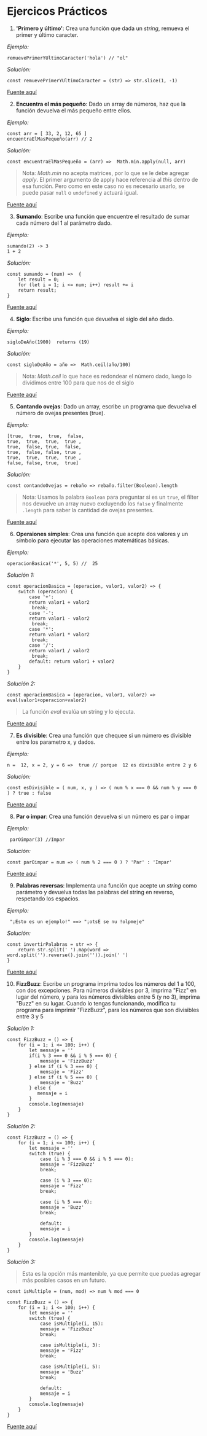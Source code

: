 # Ejercicos Prácticos

1. **'Primero y último'**: Crea una función que dada un _string_, remueva el primer y último caracter.

_Ejemplo:_

    remuevePrimerYUltimoCaracter('hola') // "ol"

_Solución:_

    const remuevePrimerYUltimoCaracter = (str) => str.slice(1, -1)

[Fuente aquí](https://www.codewars.com/kata/56bc28ad5bdaeb48760009b0)

2. **Encuentra el más pequeño**: Dado un array de números, haz que la función devuelva el más pequeño entre ellos.

_Ejemplo:_

    const arr = [ 33, 2, 12, 65 ]
    encuentraElMasPequeño(arr) // 2

_Solución:_

    const encuentraElMasPequeño = (arr) =>  Math.min.apply(null, arr)

> Nota: _Math.min_ no acepta matrices, por lo que se le debe agregar _apply_. El primer argumento de apply hace referencia al _this_ dentro de esa función. Pero como en este caso no es necesario usarlo, se puede pasar `null` o `undefined` y actuará igual.

[Fuente aquí](https://www.codewars.com/kata/55a2d7ebe362935a210000b2)

3. **Sumando**: Escribe una función que encuentre el resultado de sumar cada número del 1 al parámetro dado.

_Ejemplo:_

    sumando(2) -> 3
    1 + 2

_Solución:_

    const sumando = (num) =>  {
        let result = 0;
        for (let i = 1; i <= num; i++) result += i
        return result;
    }

[Fuente aquí](https://www.codewars.com/kata/55d24f55d7dd296eb9000030)

4. **Siglo**: Escribe una función que devuelva el siglo del año dado.

_Ejemplo:_

    sigloDeAño(1900)  returns (19)

_Solución:_

    const sigloDeAño = año =>  Math.ceil(año/100)

> Nota: _Math.ceil_ lo que hace es redondear el número dado, luego lo dividimos entre 100 para que nos de el siglo

[Fuente aquí](https://www.codewars.com/kata/5a3fe3dde1ce0e8ed6000097)

5. **Contando ovejas**: Dado un array, escribe un programa que devuelva el número de ovejas presentes (true).

_Ejemplo:_

    [true,  true,  true,  false,
    true,  true,  true,  true ,
    true,  false, true,  false,
    true,  false, false, true ,
    true,  true,  true,  true ,
    false, false, true,  true]

_Solución:_

    const contandoOvejas = rebaño => rebaño.filter(Boolean).length

> Nota: Usamos la palabra `Boolean` para preguntar si es un `true`, el filter nos devuelve un array nuevo excluyendo los `false` y finalmente `.length` para saber la cantidad de ovejas presentes.

[Fuente aquí](https://www.codewars.com/kata/54edbc7200b811e956000556)

6. **Operaiones simples**: Crea una función que acepte dos valores y un símbolo para ejecutar las operaciones matemáticas básicas.

_Ejemplo:_

    operacionBasica('*', 5, 5) //  25

_Solución 1:_

    const operacionBasica = (operacion, valor1, valor2) => {
        switch (operacion) {
            case '+':
            return valor1 + valor2
             break;
            case '-':
            return valor1 - valor2
             break;
            case '*':
            return valor1 * valor2
             break;
            case '/':
            return valor1 / valor2
             break;
            default: return valor1 + valor2
        }
    }

_Solución 2:_

    const operacionBasica = (operacion, valor1, valor2) => eval(valor1+operacion+valor2)

> La función _eval_ evalúa un string y lo ejecuta.

[Fuente aquí](https://www.codewars.com/kata/57356c55867b9b7a60000bd7)

7. **Es divisible**: Crea una función que chequee si un número es divisible entre los parametro x, y dados.

_Ejemplo:_

    n =  12, x = 2, y = 6 =>  true // porque  12 es divisible entre 2 y 6

_Solución:_

    const esDivisible = ( num, x, y ) => ( num % x === 0 && num % y === 0 ) ? true : false

[Fuente aquí](https://www.codewars.com/kata/5545f109004975ea66000086)

8. **Par o impar**: Crea una función devuelva si un número es par o impar

_Ejemplo:_

     parOimpar(3) //Impar

_Solución:_

    const parOimpar = num => ( num % 2 === 0 ) ? 'Par' : 'Impar'

[Fuente aquí](https://www.codewars.com/kata/53da3dbb4a5168369a0000fe)

9. **Palabras reversas**: Implementa una función que acepte un _string_ como parámetro y devuelva todas las palabras del string en reverso, respetando los espacios.

_Ejemplo:_

     "¡Esto es un ejemplo!" ==> "¡otsE se nu !olpmeje"

_Solución:_

    const invertirPalabras = str => {
        return str.split(' ').map(word => word.split('').reverse().join('')).join(' ')
    }

[Fuente aquí](https://www.codewars.com/kata/5259b20d6021e9e14c0010d4)

10. **FizzBuzz**: Escribe un programa imprima todos los números del 1 a 100, con dos excepciones. Para números divisibles por 3, imprima "Fizz" en lugar del número, y para los números divisibles entre 5 (y no 3), imprima "Buzz" en su lugar. Cuando lo tengas funcionando, modifica tu programa para imprimir "FizzBuzz", para los números que son divisibles entre 3 y 5

_Solución 1:_

    const FizzBuzz = () => {
        for (i = 1; i <= 100; i++) {
            let mensaje = ''
            if(i % 3 === 0 && i % 5 === 0) {
                mensaje = 'FizzBuzz'
            } else if (i % 3 === 0) {
                mensaje = 'Fizz'
            } else if (i % 5 === 0) {
                mensaje = 'Buzz'
            } else {
               mensaje = i
            }
            console.log(mensaje)
        }
    }

_Solución 2:_

    const FizzBuzz = () => {
        for (i = 1; i <= 100; i++) {
            let mensaje = ''
            switch (true) {
                case (i % 3 === 0 && i % 5 === 0):
                mensaje = 'FizzBuzz'
                break;

                case (i % 3 === 0):
                mensaje = 'Fizz'
                break;

                case (i % 5 === 0):
                mensaje = 'Buzz'
                break;

                default:
                mensaje = i
            }
            console.log(mensaje)
        }
    }

_Solución 3:_

> Esta es la opción más mantenible, ya que permite que puedas agregar más posibles casos en un futuro.

    const isMultiple = (num, mod) => num % mod === 0

    const FizzBuzz = () => {
        for (i = 1; i <= 100; i++) {
            let mensaje = ''
            switch (true) {
                case isMultiple(i, 15):
                mensaje = 'FizzBuzz'
                break;

                case isMultiple(i, 3):
                mensaje = 'Fizz'
                break;

                case isMultiple(i, 5):
                mensaje = 'Buzz'
                break;

                default:
                mensaje = i
            }
            console.log(mensaje)
        }
    }

[Fuente aquí](https://www.hackdoor.io/articles/96Nn4Q4E/about-coding-the-fizzbuzz-interview-question)

<!-- 1. **esPrimo** - Crea una función que devuelva `true`o `false` dependiendo del número que pases como parámetro. Ejemplo:

        isPrime(0)                          // false
        isPrime(1)                          // false
        isPrime(17)                         // true
        isPrime(10000000000000)             // false

**Solución:**

        const esPrimo = (num) => {
            for(i = 0; i <= num; i++) {
              num % i === 0 ? false : true
            }
        } -->
